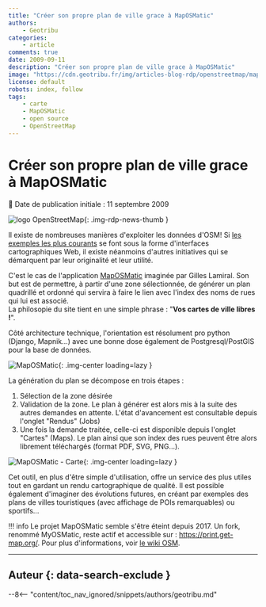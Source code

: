 ```yaml
---
title: "Créer son propre plan de ville grace à MapOSMatic"
authors:
    - Geotribu
categories:
    - article
comments: true
date: 2009-09-11
description: "Créer son propre plan de ville grace à MapOSMatic"
image: "https://cdn.geotribu.fr/img/articles-blog-rdp/openstreetmap/maposmatic.png"
license: default
robots: index, follow
tags:
    - carte
    - MapOSMatic
    - open source
    - OpenStreetMap
---
```


# Créer son propre plan de ville grace à MapOSMatic

:calendar: Date de publication initiale : 11 septembre 2009

![logo OpenStreetMap](https://cdn.geotribu.fr/img/logos-icones/OpenStreetMap/Openstreetmap.png "logo OpenStreetMap"){: .img-rdp-news-thumb }

Il existe de nombreuses manières d'exploiter les données d'OSM! Si [les exemples les plus courants](https://wiki.openstreetmap.org/wiki/Featured_image_proposals) se font sous la forme d'interfaces cartographiques Web, il existe néanmoins d'autres initiatives qui se démarquent par leur originalité et leur utilité.

C'est le cas de l'application [MapOSMatic](http://maposmatic.org/) imaginée par Gilles Lamiral. Son but est de permettre, à partir d'une zone sélectionnée, de générer un plan quadrillé et ordonné qui servira à faire le lien avec l'index des noms de rues qui lui est associé.  
La philosopie du site tient en une simple phrase : "**Vos cartes de ville libres !**".

Côté architecture technique, l'orientation est résolument pro python (Django, Mapnik...) avec une bonne dose également de Postgresql/PostGIS pour la base de données.

![MapOSMatic](https://cdn.geotribu.fr/img/articles-blog-rdp/openstreetmap/maposmatic.png "MapOSMatic"){: .img-center loading=lazy }

La génération du plan se décompose en trois étapes :

1. Sélection de la zone désirée
1. Validation de la zone. Le plan à générer est alors mis à la suite des autres demandes en attente. L'état d'avancement est consultable depuis l'onglet "Rendus" (Jobs)
1. Une fois la demande traitée, celle-ci est disponible depuis l'onglet "Cartes" (Maps). Le plan ainsi que son index des rues peuvent être alors librement téléchargés (format PDF, SVG, PNG...).

![MapOSMatic - Carte](https://cdn.geotribu.fr/img/articles-blog-rdp/openstreetmap/maposmatic_cartes.png "MapOSMatic - Carte"){: .img-center loading=lazy }

Cet outil, en plus d'être simple d'utilisation, offre un service des plus utiles tout en gardant un rendu cartographique de qualité. Il est possible également d'imaginer des évolutions futures, en créant par exemples des plans de villes touristiques (avec affichage de POIs remarquables) ou sportifs...

!!! info
    Le projet MapOSMatic semble s'être éteint depuis 2017. Un fork, renommé MyOSMatic, reste actif et accessible sur : <https://print.get-map.org/>. Pour plus d'informations, voir [le wiki OSM](https://wiki.openstreetmap.org/wiki/FR:MapOSMatic).

----

## Auteur {: data-search-exclude }

--8<-- "content/toc_nav_ignored/snippets/authors/geotribu.md"
